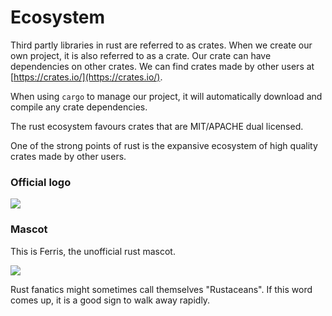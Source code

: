 # Ecosystem

Third partly libraries in rust are referred to as crates.
When we create our own project, it is also referred to as a crate.
Our crate can have dependencies on other crates.
We can find crates made by other users at [https://crates.io/](https://crates.io/).

When using `cargo` to manage our project, it will automatically download and compile any crate dependencies.

The rust ecosystem favours crates that are MIT/APACHE dual licensed.

One of the strong points of rust is the expansive ecosystem of high quality crates made by other users.

### Official logo

![](https://github.com/rust-lang/rust-artwork/raw/master/logo/rust-logo-128x128.png)

### Mascot

This is Ferris, the unofficial rust mascot.

![](https://www.rust-lang.org/static/images/ferris.gif)

Rust fanatics might sometimes call themselves "Rustaceans".
If this word comes up, it is a good sign to walk away rapidly.

